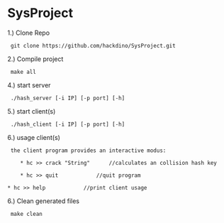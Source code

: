 # SysProject

 1.) Clone Repo
  
     git clone https://github.com/hackdino/SysProject.git

 2.) Compile project

     make all
    
 4.) start server
     
     ./hash_server [-i IP] [-p port] [-h]
     
 5.) start client(s)
 
     ./hash_client [-i IP] [-p port] [-h]

 6.) usage client(s)

     the client program provides an interactive modus:

     	* hc >> crack "String" 		//calculates an collision hash key

     	* hc >> quit			//quit program

	* hc >> help			//print client usage

 6.) Clean generated files

     make clean
